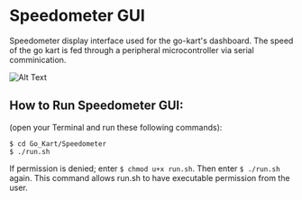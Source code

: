 # Speedometer GUI

Speedometer display interface used for the go-kart's dashboard. The speed of 
the go kart is fed through a peripheral microcontroller via serial
comminication.

![Alt Text](https://github.com/jimenezjose/Go_Kart/blob/assets/images/SpeedometerGUI%20screenshot.png)

## How to Run Speedometer GUI: 
(open your Terminal and run these following commands):
```
$ cd Go_Kart/Speedometer
$ ./run.sh
```

If permission is denied; enter `$ chmod u+x run.sh`. Then enter `$ ./run.sh` 
again. This command allows run.sh to have executable permission from the user.
